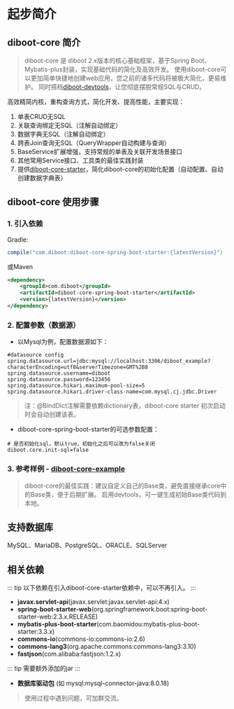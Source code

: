 # 起步简介

## diboot-core 简介

> diboot-core 是 diboot 2.x版本的核心基础框架，基于Spring Boot、Mybatis-plus封装，实现基础代码的简化及高效开发。
> 使用diboot-core可以更加简单快捷地创建web应用，您之前的诸多代码将被极大简化，更易维护。
> 同时搭档[diboot-devtools](../diboot-devtools/介绍.md)，让您彻底摆脱常规SQL与CRUD。

高效精简内核，重构查询方式，简化开发、提高性能，主要实现：
1. 单表CRUD无SQL
2. 关联查询绑定无SQL（注解自动绑定）
3. 数据字典无SQL（注解自动绑定）
4. 跨表Join查询无SQL（QueryWrapper自动构建与查询）
5. BaseService扩展增强，支持常规的单表及关联开发场景接口
6. 其他常用Service接口、工具类的最佳实践封装
7. 提供[diboot-core-starter](https://github.com/dibo-software/diboot-v2-example/tree/master/diboot-core-example)，简化diboot-core的初始化配置（自动配置、自动创建数据字典表）

## diboot-core 使用步骤
### 1. 引入依赖
Gradle:
~~~gradle
compile("com.diboot:diboot-core-spring-boot-starter:{latestVersion}")
~~~
或Maven
~~~xml
<dependency>
    <groupId>com.diboot</groupId>
    <artifactId>diboot-core-spring-boot-starter</artifactId>
    <version>{latestVersion}</version>
</dependency>
~~~

### 2. 配置参数（数据源）
* 以Mysql为例，配置数据源如下：
~~~properties
#datasource config
spring.datasource.url=jdbc:mysql://localhost:3306/diboot_example?characterEncoding=utf8&serverTimezone=GMT%2B8
spring.datasource.username=diboot
spring.datasource.password=123456
spring.datasource.hikari.maximum-pool-size=5
spring.datasource.hikari.driver-class-name=com.mysql.cj.jdbc.Driver
~~~
> 注：@BindDict注解需要依赖dictionary表，diboot-core starter 初次启动时会自动创建该表。

* diboot-core-spring-boot-starter的可选参数配置：
~~~properties
# 是否初始化sql，默认true，初始化之后可以改为false关闭
diboot.core.init-sql=false
~~~

### 3. 参考样例 - [diboot-core-example](https://github.com/dibo-software/diboot-v2-example/tree/master/diboot-core-example)

> diboot-core的最佳实践：建议自定义自己的Base类，避免直接继承core中的Base类，便于后期扩展。
启用devtools，可一键生成初始Base类代码到本地。

## 支持数据库
MySQL、MariaDB、PostgreSQL、ORACLE、SQLServer

## 相关依赖
::: tip
以下依赖在引入diboot-core-starter依赖中，可以不再引入。
:::
* **javax.servlet-api**(javax.servlet:javax.servlet-api:4.x)
* **spring-boot-starter-web**(org.springframework.boot:spring-boot-starter-web:2.3.x.RELEASE)
* **mybatis-plus-boot-starter**(com.baomidou:mybatis-plus-boot-starter:3.3.x)
* **commons-io**(commons-io:commons-io:2.6)
* **commons-lang3**(org.apache.commons:commons-lang3:3.10)
* **fastjson**(com.alibaba:fastjson:1.2.x)

::: tip
需要额外添加的jar
:::
* **数据库驱动包** (如 mysql:mysql-connector-java:8.0.18)

> 使用过程中遇到问题，可加群交流。    
